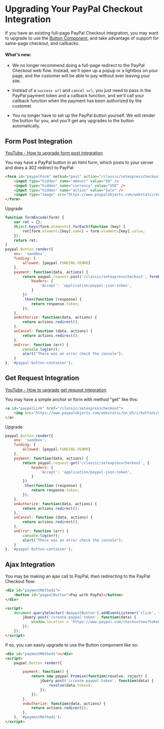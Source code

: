 # Upgrading Your PayPal Checkout Integration

If you have an existing full-page PayPal Checkout integration, you may want to upgrade to use the
[Button Component](./button.md), and take advantage of support for same-page checkout, and callbacks.

#### What's new:

- We no longer recommend doing a full-page redirect to the PayPal Checkout web flow. Instead, we'll open up a popup or a
  lightbox on your page, and the customer will be able to pay without ever leaving your site.

- Instead of a `success url` and `cancel url`, you just need to pass in the PayPal payment token and a callback function,
  and we'll call your callback function when the payment has been authorized by the customer.

- You no longer have to set up the PayPal button yourself. We will render the button for you, and you'll get any
  upgrades to the button automatically.


## Form Post Integration

[YouTube - How to upgrade form post integration](https://youtu.be/UH-tiYoBFZQ)

You may have a PayPal button in an html form, which posts to your server and does a 302 redirect to PayPal:

```html
<form id="paypalForm" method="post" action="/classic/setexpresscheckout">
	<input type="hidden" name="amount" value="50" />
	<input type="hidden" name="currency" value="USD" />
	<input type="hidden" name="action" value="Sale" />
	<input type="image" src="https://www.paypalobjects.com/webstatic/en_US/i/buttons/checkout-logo-large.png" />
</form>
```
Upgrade
```js
function formEncode(form) {
	var ret = {};
	Object.keys(form.elements).forEach(function (key) {
		ret[form.elements[key].name] = form.elements[key].value;
	});
	return ret;
}
paypal.Button.render({
	env: 'sandbox',
	funding: {
		allowed: [paypal.FUNDING.VENMO]
	},
	payment: function(data, actions) {
		return paypal.request.post('/classic/setexpresscheckout', formEncode(document.getElementById('paypalForm')), {
			headers: {
				'Accept': 'application/paypal-json-token',
			}
		})
		.then(function (response) {
			return response.token;
		});
	},
	onAuthorize: function(data, actions) {
		return actions.redirect();
	},
	onCancel: function (data, actions) {
		return actions.redirect();
	},
	onError: function (err) {
		console.log(err);
		alert("There was an error check the console");
	}
}, '#paypal-button-container');
```

## Get Request Integration

[YouTube - How to upgrade get request integration](https://youtu.be/3mD_ACwYoV8)

You may have a simple anchor or form with method "get" like this: 
```html
<a id="paypalLink" href="/classic/setexpresscheckout">
	<img src="https://www.paypalobjects.com/webstatic/en_US/i/buttons/checkout-logo-large.png"/>
</a>
```
Upgrade
```js
paypal.Button.render({
	env: 'sandbox',
	funding: {
		allowed: [paypal.FUNDING.VENMO]
	},
	payment: function(data, actions) {
		return paypal.request.get('/classic/setexpresscheckout', {
			headers: {
				'Accept': 'application/paypal-json-token',
			}
		})
		.then(function (response) {
			return response.token;
		});
	},
	onAuthorize: function(data, actions) {
		return actions.redirect();
	},
	onCancel: function (data, actions) {
		return actions.redirect();
	},
	onError: function (err) {
		console.log(err);
		alert("There was an error check the console");
	}
}, '#paypal-button-container');
```

## Ajax Integration

You may be making an ajax call to PayPal, then redirecting to the PayPal Checkout flow:

```html
<div id="paymentMethods">
    <button id="paypalButton">Pay with PayPal</button>
</div>

<script>
    document.querySelector('#paypalButton').addEventListener('click', function(event) {
        jQuery.post('/create-paypal-token', function(data) {
            window.location = 'https://www.paypal.com/checkoutnow?token=' + data.token;
        });
    });
</script>
```

If so, you can easily upgrade to use the Button component like so:

```html
<div id="paymentMethods"></div>
<script>
    paypal.Button.render({

        payment: function() {
            return new paypal.Promise(function(resolve, reject) {
                jQuery.post('/create-paypal-token', function(data) {
                    resolve(data.token);
                });
            });
        },
		onAuthorize: function(data, actions) {
			return actions.redirect();
		},
    }, '#paymentMethods');
</script>
```

